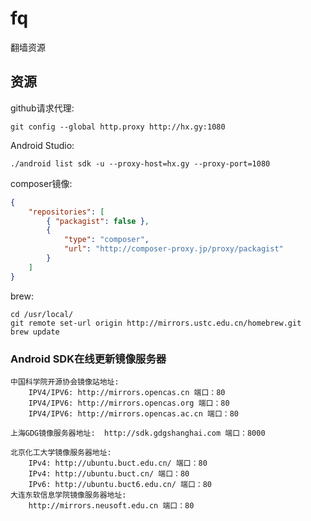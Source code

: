 # fq
翻墙资源
## 资源

github请求代理:
```shell
git config --global http.proxy http://hx.gy:1080
```

Android Studio:
```shell
./android list sdk -u --proxy-host=hx.gy --proxy-port=1080
```
composer镜像:
```json
{
    "repositories": [
        { "packagist": false },
        {
            "type": "composer",
            "url": "http://composer-proxy.jp/proxy/packagist"
        }
    ]
}
```

brew:
```shell
cd /usr/local/
git remote set-url origin http://mirrors.ustc.edu.cn/homebrew.git
brew update
```

### Android SDK在线更新镜像服务器
```
中国科学院开源协会镜像站地址:
    IPV4/IPV6: http://mirrors.opencas.cn 端口：80
    IPV4/IPV6: http://mirrors.opencas.org 端口：80
    IPV4/IPV6: http://mirrors.opencas.ac.cn 端口：80
    
上海GDG镜像服务器地址:  http://sdk.gdgshanghai.com 端口：8000

北京化工大学镜像服务器地址:
    IPv4: http://ubuntu.buct.edu.cn/ 端口：80
    IPv4: http://ubuntu.buct.cn/ 端口：80
    IPv6: http://ubuntu.buct6.edu.cn/ 端口：80
大连东软信息学院镜像服务器地址:
    http://mirrors.neusoft.edu.cn 端口：80
```
